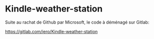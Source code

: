 # Kindle-weather-station

Suite au rachat de Github par Microsoft, le code à déménagé sur Gitlab:

https://gitlab.com/iero/Kindle-weather-station
